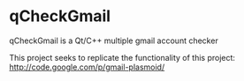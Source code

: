 qCheckGmail
===========

qCheckGmail is a Qt/C++ multiple gmail account checker

This project seeks to replicate the functionality of this project: http://code.google.com/p/gmail-plasmoid/

